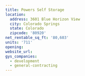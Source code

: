 ```yaml
---
title: Powers Self Storage
location:
  address: 3601 Blue Horizon View
  city: Colorado Springs
  state: Colorado
  zipcode: '80920'
net_rentable_sq_ft: '80,603'
units: '711'
opening:
website_url:
gys_companies:
  - development
  - general-contracting
---
```


